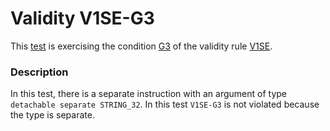 # Validity V1SE-G3

This [test](.) is exercising the condition [G3](../Readme.md) of the validity rule [V1SE](../../v1se/Readme.md).

### Description

In this test, there is a separate instruction with an argument of type `detachable separate STRING_32`. In this test `V1SE-G3` is not violated because the type is separate.
